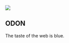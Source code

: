 <img src="https://openailabsprodscus.blob.core.windows.net/private/user-dgIH0S8LOGc1ZAa2mxrvvjqJ/prompts/prompt-jeVaB7DgS8JkvZzGCt2xIj7a/image.webp?st=2022-10-14T11%3A32%3A13Z&se=2022-10-14T13%3A30%3A13Z&sp=r&sv=2021-08-06&sr=b&rscd=inline&rsct=image/webp&skoid=15f0b47b-a152-4599-9e98-9cb4a58269f8&sktid=a48cca56-e6da-484e-a814-9c849652bcb3&skt=2022-10-14T06%3A53%3A53Z&ske=2022-10-21T06%3A53%3A53Z&sks=b&skv=2021-08-06&sig=Vj7Ov3jpNRHd5AD3lO0C8yH5FEqn12I45XTYBiEIqME%3D">

## ODON

The taste of the web is blue.
